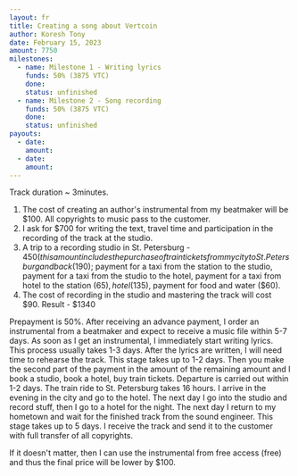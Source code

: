 ```yaml
---
layout: fr
title: Creating a song about Vertcoin
author: Koresh Tony
date: February 15, 2023
amount: 7750
milestones:
  - name: Milestone 1 - Writing lyrics
    funds: 50% (3875 VTC)
    done:
    status: unfinished
  - name: Milestone 2 - Song recording
    funds: 50% (3875 VTC)
    done:
    status: unfinished
payouts:
  - date:
    amount:
  - date:
    amount:
---
```

Track duration ~ 3minutes.

1. The cost of creating an author's instrumental from my beatmaker will be $100. All copyrights to music pass to the customer.
2. I ask for $700 for writing the text, travel time and participation in the recording of the track at the studio.
3. A trip to a recording studio in St. Petersburg - $450 (this amount includes the purchase of train tickets from my city to St. Petersburg and back ($190); payment for a taxi from the station to the studio, payment for a taxi from the studio to the hotel, payment for a taxi from hotel to the station ($65), hotel ($135), payment for food and water ($60).
4. The cost of recording in the studio and mastering the track will cost $90.
Result - $1340


Prepayment is 50%. After receiving an advance payment, I order an instrumental from a beatmaker and expect to receive a music file within 5-7 days.
As soon as I get an instrumental, I immediately start writing lyrics. This process usually takes 1-3 days.
After the lyrics are written, I will need time to rehearse the track. This stage takes up to 1-2 days.
Then you make the second part of the payment in the amount of the remaining amount and I book a studio, book a hotel, buy train tickets.
Departure is carried out within 1-2 days.
The train ride to St. Petersburg takes 16 hours. I arrive in the evening in the city and go to the hotel. The next day I go into the studio and record stuff, then I go to a hotel for the night.
The next day I return to my hometown and wait for the finished track from the sound engineer. This stage takes up to 5 days.
I receive the track and send it to the customer with full transfer of all copyrights.

If it doesn't matter, then I can use the instrumental from free access (free) and thus the final price will be lower by $100.
